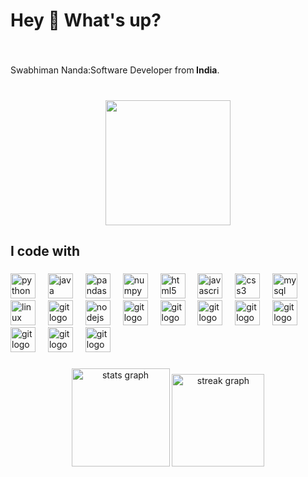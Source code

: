 <!--### Hi there 👋

<!--
**SwabhimanNanda/SwabhimanNanda** is a ✨ _special_ ✨ repository because its `README.md` (this file) appears on your GitHub profile.

Here are some ideas to get you started:

- 🔭 I’m currently working on ...
- 🌱 I’m currently learning ...
- 👯 I’m looking to collaborate on ...
- 🤔 I’m looking for help with ...
- 💬 Ask me about ...
- 📫 How to reach me: ...
- 😄 Pronouns: ...
- ⚡ Fun fact: ...
-->
<h1 align="left">Hey 👋 What's up?</h1>

###

<br clear="both">

<p align="left">Swabhiman Nanda:Software Developer from<b> India</b>.</p>

###

<br clear="both">

<div align="center">
  <img height="200" src="https://media.giphy.com/media/unxCGmTuBvwo2djRLA/giphy.gif"  />
</div>

###
<h2 align="left">I code with</h2>

###

<div align="left">
  <img src="https://cdn.jsdelivr.net/gh/devicons/devicon/icons/python/python-original.svg" height="40" alt="python logo"  />
  <img width="12" />
  <img src="https://cdn.jsdelivr.net/gh/devicons/devicon/icons/java/java-original.svg" height="40" alt="java logo"  />
  <img width="12" />
  <img src="https://cdn.jsdelivr.net/gh/devicons/devicon/icons/pandas/pandas-original.svg" height="40" alt="pandas logo"  />
  <img width="12" />
  <img src="https://cdn.jsdelivr.net/gh/devicons/devicon/icons/numpy/numpy-original.svg" height="40" alt="numpy logo"  />
  <img width="12" />
  <img src="https://cdn.jsdelivr.net/gh/devicons/devicon/icons/html5/html5-original.svg" height="40" alt="html5 logo"  />
  <img width="12" />
  <img src="https://cdn.jsdelivr.net/gh/devicons/devicon/icons/javascript/javascript-original.svg" height="40" alt="javascript logo"  />
  <img width="12" />
  <img src="https://cdn.jsdelivr.net/gh/devicons/devicon/icons/css3/css3-original.svg" height="40" alt="css3 logo"  />
  <img width="12" />
  <img src="https://cdn.jsdelivr.net/gh/devicons/devicon/icons/mysql/mysql-original.svg" height="40" alt="mysql logo"  />
  <img width="12" />
  <img src="https://cdn.jsdelivr.net/gh/devicons/devicon/icons/linux/linux-original.svg" height="40" alt="linux logo"  />
  <img width="12" />
  <img src="https://cdn.jsdelivr.net/gh/devicons/devicon/icons/git/git-original.svg" height="40" alt="git logo"  />
    <img width="12" />
  <img src="https://cdn.jsdelivr.net/gh/devicons/devicon/icons/nodejs/nodejs-original.svg" height="40" alt="nodejs nodejso"  />
    <img width="12" />
  <img src="https://cdn.jsdelivr.net/gh/devicons/devicon/icons/mongodb/mongodb-original.svg" height="40" alt="git logo"  />
    <img width="12" />
  <img src="https://cdn.jsdelivr.net/gh/devicons/devicon/icons/mongoose/mongoose-original.svg" height="40" alt="git logo"  />
    <img width="12" />
  <img src="https://cdn.jsdelivr.net/gh/devicons/devicon/icons/react/react-original.svg"pos height="40" alt="git logo"  />
    <img width="12" />
  <img src="https://cdn.jsdelivr.net/gh/devicons/devicon/icons/reactrouter/reactrouter-original.svg" height="40" alt="git logo"  />
    <img width="12" />
  <img src="https://cdn.jsdelivr.net/gh/devicons/devicon/icons/reactnavigation/reactnavigation-original.svg" height="40" alt="git logo"  />
    <img width="12" />
  <img src="https://cdn.jsdelivr.net/gh/devicons/devicon/icons/firebase/firebase-original.svg" height="40" alt="git logo"  />
    <img width="12" />
  <img src="https://cdn.jsdelivr.net/gh/devicons/devicon/icons/fastapi/fastapi-original.svg" height="40" alt="git logo"  />
      <img width="12" />
  <img src="https://cdn.jsdelivr.net/gh/devicons/devicon/icons/express/express-original.svg" height="40" alt="git logo"  />
</div>

###

<div align="center">
  <img src="https://github-readme-stats.vercel.app/api?username=SwabhimanNanda&hide_title=false&hide_rank=false&show_icons=true&include_all_commits=true&count_private=true&disable_animations=false&theme=dracula&local=en&hide_border=false&order=1" height="157" alt="stats graph"  />
  <img src="https://streak-stats.demolab.com?user=SwabhimanNanda&locale=en&mode=daily&theme=dracula&hide_border=false&border_radius=14&order=3" height="148" alt="streak graph"  />
</div>

###
